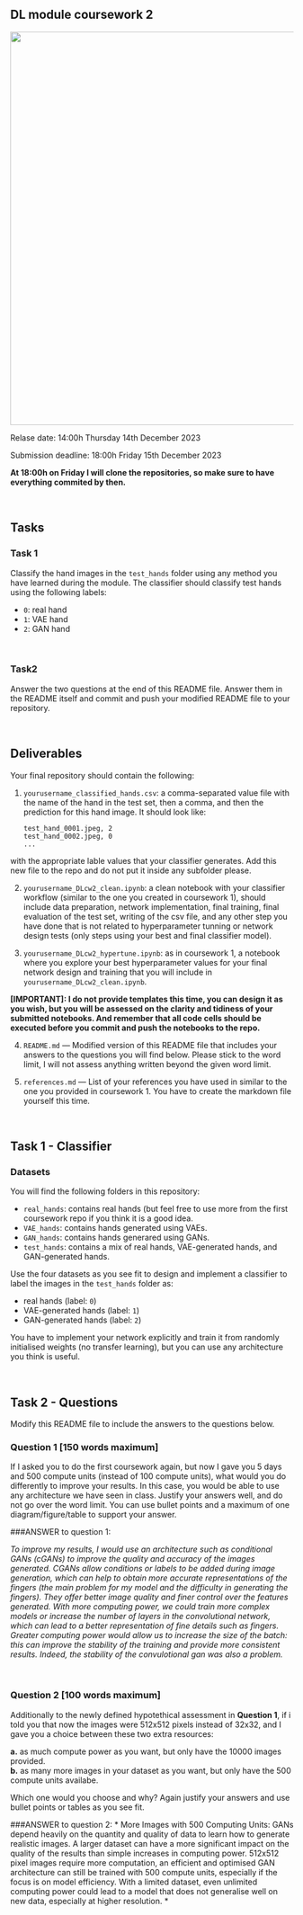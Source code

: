 ## DL module coursework 2

<img src="https://drive.google.com/uc?id=1DG7dis2Daa9MObZP7pK5HBMBQiHMED-D" width="700"/>

Relase date: 14:00h Thursday 14th December 2023

Submission deadline: 18:00h Friday 15th December 2023

**At 18:00h on Friday I will clone the repositories, so make sure to have everything commited by then.**

<br>

## **Tasks**

### Task 1
Classify the hand images in the `test_hands` folder using any method you have learned during the module. The classifier should classify test hands using the following labels:

- `0`: real hand
- `1`: VAE hand
- `2`: GAN hand

<br>

### Task2
Answer the two questions at the end of this README file. Answer them in the README itself and commit and push your modified README file to your repository.

<br>



## Deliverables

Your final repository should contain the following:

1. `yourusername_classified_hands.csv`: a comma-separated value file with the name of the hand in the test set, then a comma, and then the prediction for this hand image. It should look like:

	```
	test_hand_0001.jpeg, 2
	test_hand_0002.jpeg, 0
	...
	```
with the appropriate lable values that your classifier generates. Add this new file to the repo and do not put it inside any subfolder please.

2. `yourusername_DLcw2_clean.ipynb`: a clean notebook with your classifier workflow (similar to the one you created in coursework 1), should include data preparation, network implementation, final training, final evaluation of the test set, writing of the csv file, and any other step you have done that is not related to hyperparameter tunning or network design tests (only steps using your best and final classifier model). 

3. `yourusername_DLcw2_hypertune.ipynb`: as in coursework 1, a notebook where you explore your best hyperparameter values for your final network design and training that you will include in `yourusername_DLcw2_clean.ipynb`.

**[IMPORTANT]: I do not provide templates this time, you can design it as you wish, but you will be assessed on the clarity and tidiness of your submitted notebooks. And remember that  all code cells should be executed before you commit and push the notebooks to the repo.**

4. `README.md` — Modified version of this README file that includes your answers to the questions you will find below. Please stick to the word limit, I will not assess anything written beyond the given word limit.

5. `references.md` — List of your references you have used in similar to the one you provided in coursework 1. You have to create the markdown file yourself this time.

<br>

## **Task 1 - Classifier**

### Datasets
You will find the following folders in this repository:
- `real_hands`: contains real hands (but feel free to use more from the first coursework repo if you think it is a good idea.
- `VAE_hands`: contains hands generated using VAEs.
- `GAN_hands`: contains hands generared using GANs.
- `test_hands`: contains a mix of real hands, VAE-generated hands, and GAN-generated hands.

Use the four datasets as you see fit to design and implement a classifier to label the images in the `test_hands` folder as:

- real hands (label: `0`)
- VAE-generated hands (label: `1`)
- GAN-generated hands (label: `2`)

You have to implement your network explicitly and train it from randomly initialised weights (no transfer learning), but you can use any architecture you think is useful.

<br>

## **Task 2 - Questions**
Modify this README file to include the answers to the questions below.

### Question 1 [150 words maximum]
If I asked you to do the first coursework again, but now I gave you 5 days and 500 compute units (instead of 100 compute units), what would you do differently to improve your results. In this case, you would be able to use any architecture we have seen in class. Justify your answers well, and do not go over the word limit. You can use bullet points and a maximum of one diagram/figure/table to support your answer.

###ANSWER to question 1:

*To improve my results, I would use an architecture such as conditional GANs (cGANs) to improve the quality and accuracy of the images generated. CGANs allow conditions or labels to be added during image generation, which can help to obtain more accurate representations of the fingers (the main problem for my model and the difficulty in generating the fingers). They offer better image quality and finer control over the features generated. With more computing power, we could train more complex models or increase the number of layers in the convolutional network, which can lead to a better representation of fine details such as fingers. Greater computing power would allow us to increase the size of the batch: this can improve the stability of the training and provide more consistent results. Indeed, the stability of the convulotional gan was also a problem.*

<br>

### Question 2 [100 words maximum]
Additionally to the newly defined hypotethical assessment in **Question 1**, if i told you that now the images were 512x512 pixels instead of 32x32, and I gave you a choice between these two extra resources:

**a.** as much compute power as you want, but only have the 10000 images provided. <br>
**b.** as many more images in your dataset as you want, but only have the 500 compute units availabe.

Which one would you choose and why? Again justify your answers and use bullet points or tables as you see fit.

###ANSWER to question 2:
*
More Images with 500 Computing Units: GANs depend heavily on the quantity and quality of data to learn how to generate realistic images. A larger dataset can have a more significant impact on the quality of the results than simple increases in computing power.  512x512 pixel images require more computation, an efficient and optimised GAN architecture can still be trained with 500 compute units, especially if the focus is on model efficiency. With a limited dataset, even unlimited computing power could lead to a model that does not generalise well on new data, especially at higher resolution.
*





